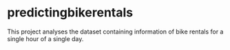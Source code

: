 # predictingbikerentals
This project analyses the dataset containing information of bike rentals for a single hour of a single day.
